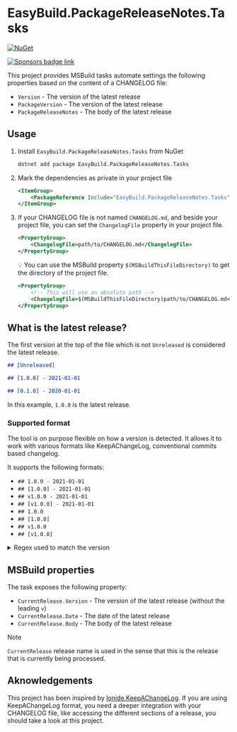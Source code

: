 # EasyBuild.PackageReleaseNotes.Tasks

[![NuGet](https://img.shields.io/nuget/v/EasyBuild.PackageReleaseNotes.Tasks.svg)](https://www.nuget.org/packages/EasyBuild.PackageReleaseNotes.Tasks)

[![Sponsors badge link](https://img.shields.io/badge/Sponsors_this_project-EA4AAA?style=for-the-badge)](https://mangelmaxime.github.io/sponsors/)

This project provides MSBuild tasks automate settings the following properties based on the content of a CHANGELOG file:

- `Version` - The version of the latest release
- `PackageVersion` - The version of the latest release
- `PackageReleaseNotes` - The body of the latest release

## Usage

1. Install `EasyBuild.PackageReleaseNotes.Tasks` from NuGet

    ```bash
    dotnet add package EasyBuild.PackageReleaseNotes.Tasks
    ```

2. Mark the dependencies as private in your project file

    ```xml
    <ItemGroup>
        <PackageReference Include="EasyBuild.PackageReleaseNotes.Tasks" Version="<version>" PrivateAssets="All" />
    </ItemGroup>
    ```

3. If your CHANGELOG file is not named `CHANGELOG.md`, and beside your project file, you can set the `ChangelogFile` property in your project file.

    ```xml
    <PropertyGroup>
        <ChangelogFile>path/to/CHANGELOG.md</ChangelogFile>
    </PropertyGroup>
    ```

    💡 You can use the MSBuild property `$(MSBuildThisFileDirectory)` to get the directory of the project file.

    ```xml
    <PropertyGroup>
        <!-- This will use an absolute path -->
        <ChangelogFile>$(MSBuildThisFileDirectory)path/to/CHANGELOG.md</ChangelogFile>
    </PropertyGroup>
    ```

## What is the latest release?

The first version at the top of the file which is not `Unreleased` is considered the latest release.

```md
## [Unreleased]

## [1.0.0] - 2021-01-01

## [0.1.0] - 2020-01-01
```

In this example, `1.0.0` is the latest release.

### Supported format

The tool is on purpose flexible on how a version is detected. It allows it to work with various formats like KeepAChangeLog, conventional commits based changelog.

It supports the following formats:

- `## 1.0.0 - 2021-01-01`
- `## [1.0.0] - 2021-01-01`
- `## v1.0.0 - 2021-01-01`
- `## [v1.0.0] - 2021-01-01`
- `## 1.0.0`
- `## [1.0.0]`
- `## v1.0.0`
- `## [v1.0.0]`

<details>
<summary>Regex used to match the version</summary>

```text
^                    # Start of the string
##                   # Match literal "##"
\s                   # Match a space (whitespace character)
\[?                  # Optionally match an opening bracket '['
v?                   # Optionally match a literal 'v' (for version)
(?<version>          # Start a named capture group for "version"
  [\w\d.-]+          # Match one or more word characters (letters, digits), dots, or hyphens
  \.                 # Match a literal dot (.)
  [\w\d.-]+          # Match one or more word characters (letters, digits), dots, or hyphens again
  [a-zA-Z0-9]        # Match a single alphanumeric character (ensures no trailing dot/hyphen)
)                    # End the "version" capture group
\]?                  # Optionally match a closing bracket ']'
\s-\s                # Match a literal space, hyphen, and space " - "
(?<date>             # Start a named capture group for "date"
  \d{4}              # Match exactly 4 digits (year)
  -                  # Match a literal hyphen "-"
  \d{2}              # Match exactly 2 digits (month)
  -                  # Match a literal hyphen "-"
  \d{2}              # Match exactly 2 digits (day)
)?                   # The "date" group is optional (match 0 or 1 times)
$                    # End of the string
```

</details>

## MSBuild properties

The task exposes the following property:

- `CurrentRelease.Version` - The version of the latest release (without the leading `v`)
- `CurrentRelease.Date` - The date of the latest release
- `CurrentRelease.Body` - The body of the latest release

> [!NOTE]
> `CurrentRelease` release name is used in the sense that this is the release that is currently being processed.

## Aknowledgements

This project has been inspired by [Ionide.KeepAChangeLog](https://github.com/ionide/KeepAChangelog). If you are using KeepAChangeLog format, you need a deeper integration with your CHANGELOG file, like accessing the different sections of a release, you should take a look at this project.

